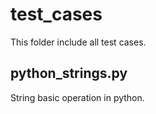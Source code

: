 # test_cases
   This folder include all test cases.

## python_strings.py
   String basic operation in python.
   
   







